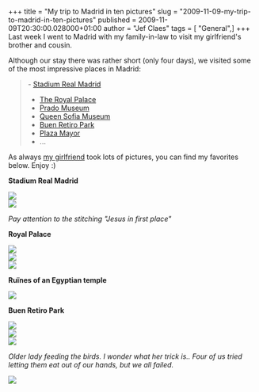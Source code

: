 +++
title = "My trip to Madrid in ten pictures"
slug = "2009-11-09-my-trip-to-madrid-in-ten-pictures"
published = 2009-11-09T20:30:00.028000+01:00
author = "Jef Claes"
tags = [ "General",]
+++
Last week I went to Madrid with my family-in-law to visit my
girlfriend's brother and cousin.  
  
Although our stay there was rather short (only four days), we visited
some of the most impressive places in Madrid:  

> \- [Stadium Real
> Madrid](http://en.wikipedia.org/wiki/Estadio_Santiago_Bernab%C3%A9u)  
> - [The Royal
> Palace](http://en.wikipedia.org/wiki/Royal_Palace_of_Madrid)  
> - [Prado Museum](http://en.wikipedia.org/wiki/The_Prado)  
> - [Queen Sofia
> Museum](http://en.wikipedia.org/wiki/Museo_Nacional_Centro_de_Arte_Reina_Sof%C3%ADa)  
> - [Buen Retiro Park](http://en.wikipedia.org/wiki/Parque_del_Retiro)  
> - [Plaza Mayor](http://en.wikipedia.org/wiki/Plaza_Mayor_of_Madrid)  
> - ...

  
  
As always [my girlfriend](http://amillionimpressions.blogspot.com/) took
lots of pictures, you can find my favorites below. Enjoy :)  
  
<span style="font-weight:bold;">Stadium Real Madrid</span>  
  
[![](/post/images/thumbnails/2009-11-09-my-trip-to-madrid-in-ten-pictures-Madrid_0227.JPG)](/post/images/2009-11-09-my-trip-to-madrid-in-ten-pictures-Madrid_0227.JPG)  
[![](/post/images/thumbnails/2009-11-09-my-trip-to-madrid-in-ten-pictures-Madrid_0242.JPG)](/post/images/2009-11-09-my-trip-to-madrid-in-ten-pictures-Madrid_0242.JPG)  

<span style="font-style:italic;">Pay attention to the stitching "Jesus
in first place"</span>

  
  
<span style="font-weight:bold;">Royal Palace</span>  
  
[![](/post/images/thumbnails/2009-11-09-my-trip-to-madrid-in-ten-pictures-Madrid_0178.JPG)](/post/images/2009-11-09-my-trip-to-madrid-in-ten-pictures-Madrid_0178.JPG)  
[![](/post/images/thumbnails/2009-11-09-my-trip-to-madrid-in-ten-pictures-Madrid_0163.JPG)](/post/images/2009-11-09-my-trip-to-madrid-in-ten-pictures-Madrid_0163.JPG)  
[![](/post/images/thumbnails/2009-11-09-my-trip-to-madrid-in-ten-pictures-Madrid_0186.JPG)](/post/images/2009-11-09-my-trip-to-madrid-in-ten-pictures-Madrid_0186.JPG)  
  
<span style="font-weight:bold;">Ruïnes of an Egyptian temple</span>  
  
[![](/post/images/thumbnails/2009-11-09-my-trip-to-madrid-in-ten-pictures-Madrid_0026.JPG)](/post/images/2009-11-09-my-trip-to-madrid-in-ten-pictures-Madrid_0026.JPG)  
  
<span style="font-weight:bold;">Buen Retiro Park</span>  
  
[![](/post/images/thumbnails/2009-11-09-my-trip-to-madrid-in-ten-pictures-Interactieve_0435.JPG)](/post/images/2009-11-09-my-trip-to-madrid-in-ten-pictures-Interactieve_0435.JPG)  
[![](/post/images/thumbnails/2009-11-09-my-trip-to-madrid-in-ten-pictures-Interactieve_0429.JPG)](/post/images/2009-11-09-my-trip-to-madrid-in-ten-pictures-Interactieve_0429.JPG)  
[![](/post/images/thumbnails/2009-11-09-my-trip-to-madrid-in-ten-pictures-Interactieve_0415.JPG)](/post/images/2009-11-09-my-trip-to-madrid-in-ten-pictures-Interactieve_0415.JPG)  

<span style="font-style:italic;">Older lady feeding the birds. I wonder
what her trick is.. Four of us tried letting them eat out of our hands,
but we all failed. </span>

  
  
[![](/post/images/thumbnails/2009-11-09-my-trip-to-madrid-in-ten-pictures-Interactieve_0408.JPG)](/post/images/2009-11-09-my-trip-to-madrid-in-ten-pictures-Interactieve_0408.JPG)
